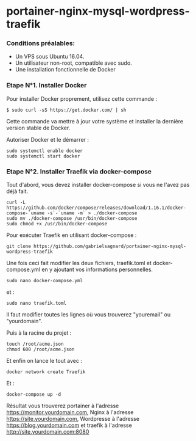 # portainer-nginx-mysql-wordpress-traefik

### Conditions préalables:

* Un VPS sous Ubuntu 16.04.
* Un utilisateur non-root, compatible avec sudo. 
* Une installation fonctionnelle de Docker 

### Etape N°1. Installer Docker

Pour installer Docker proprement, utilisez cette commande : 

    $ sudo curl -sS https://get.docker.com/ | sh
    
Cette commande va mettre à jour votre système et installer la dernière version stable de Docker.

Autoriser Docker et le démarrer :

    sudo systemctl enable docker
    sudo systemctl start docker
    
### Etape N°2. Installer Traefik via docker-compose

Tout d'abord, vous devez installer docker-compose si vous ne l'avez pas déjà fait.

    curl -L https://github.com/docker/compose/releases/download/1.16.1/docker-compose-`uname -s`-`uname -m` > ./docker-compose
    sudo mv ./docker-compose /usr/bin/docker-compose
    sudo chmod +x /usr/bin/docker-compose
    
Pour exécuter Traefik en utilisant docker-compose : 

    git clone https://github.com/gabrielsagnard/portainer-nginx-mysql-wordpress-traefik
    
Une fois ceci fait modifier les deux fichiers, traefik.toml et docker-compose.yml en y ajoutant vos informations personnelles.

    sudo nano docker-compose.yml
   
et :

    sudo nano traefik.toml
    
Il faut modifier toutes les lignes où vous trouverez "youremail" ou "yourdomain".

Puis à la racine du projet : 

    touch /root/acme.json
    chmod 600 /root/acme.json
  
Et enfin on lance le tout avec :

    docker network create Traefik
    
Et :

    docker-compose up -d 
  
Résultat vous trouverez portainer à l'adresse https://monitor.yourdomain.com, Nginx à l'adresse https://site.yourdomain.com, Wordpresse à l'adresse https://blog.yourdomain.com et traefik à l'adresse http://site.yourdomain.com:8080



